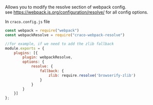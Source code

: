 Allows you to modify the resolve section of webpack config.  
see https://webpack.js.org/configuration/resolve/ for all config options.

In `craco.config.js` file
```js
const webpack = require("webpack")
const webpackResolve = require("craco-webpack-resolve")

//for example, if we need to add the zlib fallback
module.exports = {
    plugins: [{ 
        plugin: webpackResolve,
        options: {
            resolve: {
                fallback: {
                    zlib: require.resolve('browserify-zlib')
                }
            } 
        }
    }]
};
```